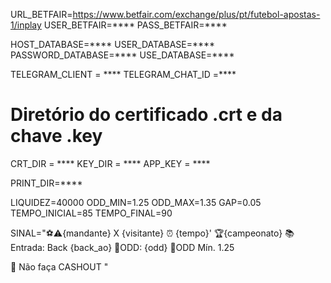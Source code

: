 URL_BETFAIR=https://www.betfair.com/exchange/plus/pt/futebol-apostas-1/inplay
USER_BETFAIR=****
PASS_BETFAIR=****


HOST_DATABASE=****
USER_DATABASE=****
PASSWORD_DATABASE=****
USE_DATABASE=****


TELEGRAM_CLIENT = ****
TELEGRAM_CHAT_ID =****


# Diretório do certificado .crt e da chave .key
CRT_DIR = ****
KEY_DIR = ****
APP_KEY = ****


PRINT_DIR=****

LIQUIDEZ=40000
ODD_MIN=1.25
ODD_MAX=1.35
GAP=0.05
TEMPO_INICIAL=85
TEMPO_FINAL=90

SINAL="⚽️⚠️{mandante} X {visitante} ⏰ {tempo}'
🏆{campeonato}
📚Entrada: Back {back_ao}
🎲ODD: {odd} 🎯ODD Mín. 1.25

🚨 Não faça CASHOUT
"